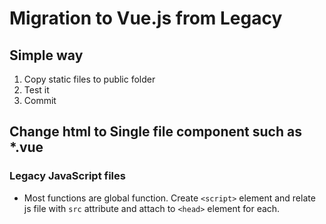 # Migration to Vue.js from Legacy

## Simple way
1. Copy static files to public folder
2. Test it
3. Commit

## Change html to Single file component such as *.vue


### Legacy JavaScript files
- Most functions are global function. Create `<script>` element and relate js file with `src` attribute and attach to `<head>` element for each.

